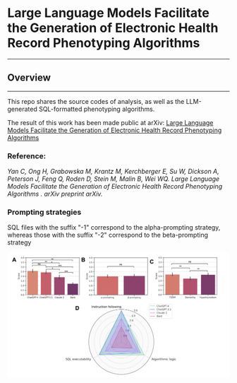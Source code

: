 # Large Language Models Facilitate the Generation of Electronic Health Record Phenotyping Algorithms
---
## Overview
---
This repo shares the source codes of analysis, as well as the LLM-generated SQL-formatted phenotyping algorithms.

The result of this work has been made public at arXiv: [Large Language Models Facilitate the Generation of Electronic Health Record Phenotyping Algorithms](https://arxiv.org/abs/xxxx)

### Reference:
*Yan C, Ong H, Grabowska M, Krantz M, Kerchberger E, Su W, Dickson A, Peterson J, Feng Q, Roden D, Stein M, Malin B, Wei WQ. Large Language Models Facilitate the Generation of Electronic Health Record Phenotyping Algorithms . arXiv preprint arXiv.*

### Prompting strategies
SQL files with the suffix "-1" correspond to the alpha-prompting strategy, whereas those with the suffix "-2" correspond to the beta-prompting strategy

![image](./results/figures.png)

